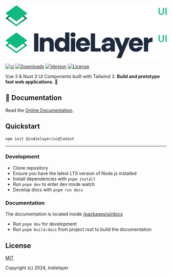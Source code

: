 ![IndielayerUI-Logo-Dark](.github/logo_dark.svg#gh-dark-mode-only)
![IndielayerUI-Logo-Light](.github/logo.svg#gh-light-mode-only)


<p>
  <a href="https://github.com/indielayer/ui/actions/workflows/release_production.yml"><img src="https://github.com/indielayer/ui/actions/workflows/release_production.yml/badge.svg?branch=main&event=push" alt="ci"></a>
  <a href="https://www.npmjs.com/package/@indielayer/ui"><img src="https://badgen.net/npm/dm/@indielayer/ui" alt="Downloads"></a>
  <a href="https://www.npmjs.com/package/@indielayer/ui"><img src="https://badgen.net/npm/v/@indielayer/ui/latest" alt="Version"></a>
  <a href="https://www.npmjs.com/package/@indielayer/ui"><img src="https://badgen.net/npm/license/@indielayer/ui" alt="License"></a>
</p>

Vue 3 & Nuxt 3 UI Components built with Tailwind 3. **Build and prototype fast web applications.** 🚀

## 📖 Documentation
Read the <a href="https://indielayer.com/ui/docs">Online Documentation</a>.

## Quickstart
```bash
npm init @indielayer/ui@latest
```

---

### Development

- Clone repository
- Ensure you have the latest LTS version of Node.js installed
- Install dependencies with `pnpm install`
- Run `pnpm dev` to enter dev mode watch
- Develop docs with `pnpm run docs`

### Documentation

The documentation is located inside [/packages/ui/docs](./packages/ui/docs)

- Run `pnpm dev` for development
- Run `pnpm build:docs` from project root to build the documentation

## License

[MIT](./LICENSE)

Copyright (c) 2024, Indielayer
